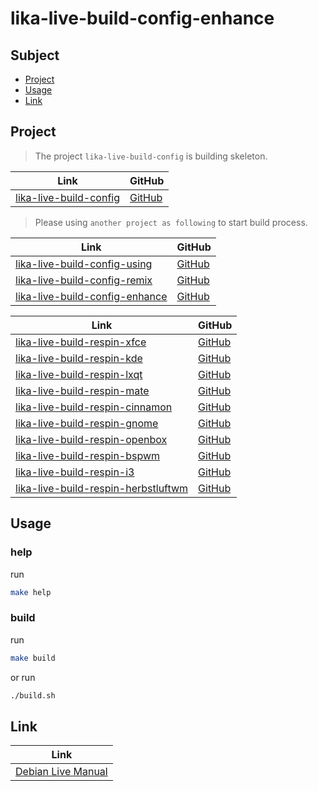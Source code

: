 

# lika-live-build-config-enhance




## Subject

* [Project](#project)
* [Usage](#usage)
* [Link](#link)




## Project

> The project `lika-live-build-config` is building skeleton.

| Link | GitHub |
| ---- | ------ |
| [lika-live-build-config](https://samwhelp.github.io/lika-live-build-config/) | [GitHub](https://github.com/samwhelp/lika-live-build-config) |


> Please using `another project as following` to start build process.

| Link | GitHub |
| ---- | ------ |
| [lika-live-build-config-using](https://samwhelp.github.io/lika-live-build-config-using/) | [GitHub](https://github.com/samwhelp/lika-live-build-config-using) |
| [lika-live-build-config-remix](https://samwhelp.github.io/lika-live-build-config-remix/) | [GitHub](https://github.com/samwhelp/lika-live-build-config-remix) |
| [lika-live-build-config-enhance](https://samwhelp.github.io/lika-live-build-config-enhance/) | [GitHub](https://github.com/samwhelp/lika-live-build-config-enhance) |


| Link | GitHub |
| ---- | ------ |
| [lika-live-build-respin-xfce](https://samwhelp.github.io/lika-live-build-respin-xfce/) | [GitHub](https://github.com/samwhelp/lika-live-build-respin-xfce) |
| [lika-live-build-respin-kde](https://samwhelp.github.io/lika-live-build-respin-kde/) | [GitHub](https://github.com/samwhelp/lika-live-build-respin-kde) |
| [lika-live-build-respin-lxqt](https://samwhelp.github.io/lika-live-build-respin-lxqt/) | [GitHub](https://github.com/samwhelp/lika-live-build-respin-lxqt) |
| [lika-live-build-respin-mate](https://samwhelp.github.io/lika-live-build-respin-mate/) | [GitHub](https://github.com/samwhelp/lika-live-build-respin-mate) |
| [lika-live-build-respin-cinnamon](https://samwhelp.github.io/lika-live-build-respin-cinnamon/) | [GitHub](https://github.com/samwhelp/lika-live-build-respin-cinnamon) |
| [lika-live-build-respin-gnome](https://samwhelp.github.io/lika-live-build-respin-gnome/) | [GitHub](https://github.com/samwhelp/lika-live-build-respin-gnome) |
| [lika-live-build-respin-openbox](https://samwhelp.github.io/lika-live-build-respin-openbox/) | [GitHub](https://github.com/samwhelp/lika-live-build-respin-openbox) |
| [lika-live-build-respin-bspwm](https://samwhelp.github.io/lika-live-build-respin-bspwm/) | [GitHub](https://github.com/samwhelp/lika-live-build-respin-bspwm) |
| [lika-live-build-respin-i3](https://samwhelp.github.io/lika-live-build-respin-i3/) | [GitHub](https://github.com/samwhelp/lika-live-build-respin-i3) |
| [lika-live-build-respin-herbstluftwm](https://samwhelp.github.io/lika-live-build-respin-herbstluftwm/) | [GitHub](https://github.com/samwhelp/lika-live-build-respin-herbstluftwm) |




## Usage


### help

run

``` sh
make help
```

### build

run

``` sh
make build
```

or run

``` sh
./build.sh
```




## Link

| Link |
| ---- |
| [Debian Live Manual](https://live-team.pages.debian.net/live-manual/html/live-manual/index.en.html) |
